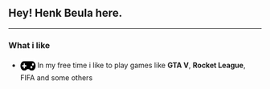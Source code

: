 ## Hey! Henk Beula here.
***

### What i like
- <img src="icons/gamepad.svg" width="30px" height="30px" align="center"/> In my free time i like to play games like **GTA V**, **Rocket League**, FIFA and some others

